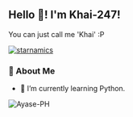 ## Hello 👋! I'm Khai-247!
You can just call me 'Khai' :P
<p align="left"> <a href="https://github.com/ryo-ma/github-profile-trophy"><img src="https://github-profile-trophy.vercel.app/?username=Ayase-PH" alt="starnamics" /></a> </p>

### 🚀 About Me
- 🐍 I’m currently learning Python.
  
<p><img align="left" src="https://github-readme-stats.vercel.app/api/top-langs?username=Ayase-PH&show_icons=true&locale=en&layout=compact" alt="Ayase-PH" /></p>
